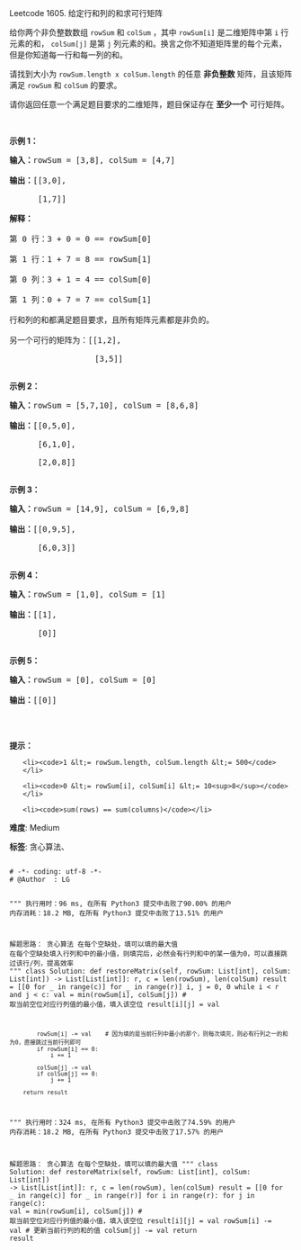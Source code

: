 Leetcode 1605. 给定行和列的和求可行矩阵
<p>给你两个非负整数数组&nbsp;<code>rowSum</code> 和&nbsp;<code>colSum</code>&nbsp;，其中&nbsp;<code>rowSum[i]</code>&nbsp;是二维矩阵中第 <code>i</code>&nbsp;行元素的和， <code>colSum[j]</code>&nbsp;是第 <code>j</code>&nbsp;列元素的和。换言之你不知道矩阵里的每个元素，但是你知道每一行和每一列的和。</p>


<p>请找到大小为&nbsp;<code>rowSum.length x colSum.length</code>&nbsp;的任意 <strong>非负整数</strong>&nbsp;矩阵，且该矩阵满足&nbsp;<code>rowSum</code> 和&nbsp;<code>colSum</code>&nbsp;的要求。</p>



<p>请你返回任意一个满足题目要求的二维矩阵，题目保证存在 <strong>至少一个</strong>&nbsp;可行矩阵。</p>



<p>&nbsp;</p>



<p><strong>示例 1：</strong></p>



<pre><strong>输入：</strong>rowSum = [3,8], colSum = [4,7]

<strong>输出：</strong>[[3,0],

      [1,7]]

<strong>解释：</strong>

第 0 行：3 + 0 = 0 == rowSum[0]

第 1 行：1 + 7 = 8 == rowSum[1]

第 0 列：3 + 1 = 4 == colSum[0]

第 1 列：0 + 7 = 7 == colSum[1]

行和列的和都满足题目要求，且所有矩阵元素都是非负的。

另一个可行的矩阵为：[[1,2],

                  [3,5]]

</pre>



<p><strong>示例 2：</strong></p>



<pre><strong>输入：</strong>rowSum = [5,7,10], colSum = [8,6,8]

<strong>输出：</strong>[[0,5,0],

      [6,1,0],

      [2,0,8]]

</pre>



<p><strong>示例 3：</strong></p>



<pre><strong>输入：</strong>rowSum = [14,9], colSum = [6,9,8]

<strong>输出：</strong>[[0,9,5],

      [6,0,3]]

</pre>



<p><strong>示例 4：</strong></p>



<pre><strong>输入：</strong>rowSum = [1,0], colSum = [1]

<strong>输出：</strong>[[1],

      [0]]

</pre>



<p><strong>示例 5：</strong></p>



<pre><strong>输入：</strong>rowSum = [0], colSum = [0]

<strong>输出：</strong>[[0]]

</pre>



<p>&nbsp;</p>



<p><strong>提示：</strong></p>



<ul>

	<li><code>1 &lt;= rowSum.length, colSum.length &lt;= 500</code></li>

	<li><code>0 &lt;= rowSum[i], colSum[i] &lt;= 10<sup>8</sup></code></li>

	<li><code>sum(rows) == sum(columns)</code></li>

</ul>





 **难度**: Medium



 **标签**: 贪心算法、 





<div class="hcb_wrap">
<pre class="prism undefined-numbers lang-python" data-lang="Python"><code>
# -*- coding: utf-8 -*-
# @Author  : LG

"""
执行用时：96 ms, 在所有 Python3 提交中击败了90.00% 的用户
内存消耗：18.2 MB, 在所有 Python3 提交中击败了13.51% 的用户

解题思路：
    贪心算法
    在每个空缺处，填可以填的最大值
    在每个空缺处填入行列和中的最小值，则填完后，必然会有行列和中的某一值为0，可以直接跳过该行/列，提高效率
"""
class Solution:
    def restoreMatrix(self, rowSum: List[int], colSum: List[int]) -> List[List[int]]:
        r, c = len(rowSum), len(colSum)
        result = [[0 for _ in range(c)] for _ in range(r)]
        i, j = 0, 0
        while i < r and j < c:
            val = min(rowSum[i], colSum[j]) # 取当前空位对应行列值的最小值，填入该空位
            result[i][j] = val

            rowSum[i] -= val    # 因为填的是当前行列中最小的那个，则每次填完，则必有行列之一的和为0，直接跳过当前行列即可
            if rowSum[i] == 0:
                i += 1

            colSum[j] -= val
            if colSum[j] == 0:
                j += 1

        return result


"""
执行用时：324 ms, 在所有 Python3 提交中击败了74.59% 的用户
内存消耗：18.2 MB, 在所有 Python3 提交中击败了17.57% 的用户

解题思路：
    贪心算法
    在每个空缺处，填可以填的最大值
"""
class Solution:
    def restoreMatrix(self, rowSum: List[int], colSum: List[int]) -> List[List[int]]:
        r, c = len(rowSum), len(colSum)
        result = [[0 for _ in range(c)] for _ in range(r)]
        for i in range(r):
            for j in range(c):
                val = min(rowSum[i], colSum[j]) # 取当前空位对应行列值的最小值，填入该空位
                result[i][j] = val
                rowSum[i] -= val    # 更新当前行列的和的值
                colSum[j] -= val
        return result</code></pre></div>
